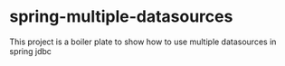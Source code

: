 # spring-multiple-datasources

This project is a boiler plate to show how to use multiple datasources in spring jdbc
